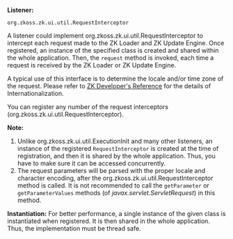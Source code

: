 **Listener:**

`org.zkoss.zk.ui.util.RequestInterceptor`

A listener could implement
<javadoc type="interface">org.zkoss.zk.ui.util.RequestInterceptor</javadoc>
to intercept each request made to the ZK Loader and ZK Update Engine.
Once registered, an instance of the specified class is created and
shared within the whole application. Then, the `request` method is
invoked, each time a request is received by the ZK Loader or ZK Update
Engine.

A typical use of this interface is to determine the locale and/or time
zone of the request. Please refer to [ZK Developer's Reference]({{site.baseurl}}/zk_dev_ref/internationalization) for
the details of Internationalization.

You can register any number of the request interceptors
(<javadoc type="interface">org.zkoss.zk.ui.util.RequestInterceptor</javadoc>).

**Note:**

1.  Unlike
    <javadoc type="interface">org.zkoss.zk.ui.util.ExecutionInit</javadoc>
    and many other listeners, an instance of the registered
    `RequestInterceptor` is created at the time of registration, and
    then it is shared by the whole application. Thus, you have to make
    sure it can be accessed concurrently.
2.  The request parameters will be parsed with the proper locale and
    character encoding, after the
    <javadoc method="request(org.zkoss.zk.ui.Session, java.lang.Object, java.lang.Object)">org.zkoss.zk.ui.util.RequestInterceptor</javadoc>
    method is called. It is not recommended to call the `getParameter`
    or `getParameterValues` methods (of *javax.servlet.ServletRequest*)
    in this method.

**Instantiation:** For better performance, a single instance of the
given class is instantiated when registered. It is then shared in the
whole application. Thus, the implementation must be thread safe.
